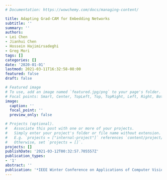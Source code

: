 ```yaml
---
# Documentation: https://wowchemy.com/docs/managing-content/

title: Adapting Grad-CAM for Embedding Networks
subtitle: ''
summary: ''
authors:
- Lei Chen
- Jianhui Chen
- Hossein Hajimirsadeghi
- Greg Mori
tags: []
categories: []
date: '2020-01-01'
lastmod: 2021-03-11T16:32:58-08:00
featured: false
draft: false

# Featured image
# To use, add an image named `featured.jpg/png` to your page's folder.
# Focal points: Smart, Center, TopLeft, Top, TopRight, Left, Right, BottomLeft, Bottom, BottomRight.
image:
  caption: ''
  focal_point: ''
  preview_only: false

# Projects (optional).
#   Associate this post with one or more of your projects.
#   Simply enter your project's folder or file name without extension.
#   E.g. `projects = ["internal-project"]` references `content/project/deep-learning/index.md`.
#   Otherwise, set `projects = []`.
projects: []
publishDate: '2021-03-12T00:32:57.705557Z'
publication_types:
- '1'
abstract: ''
publication: '*IEEE Winter Conference on Applications of Computer Vision (WACV)*'
---
```


